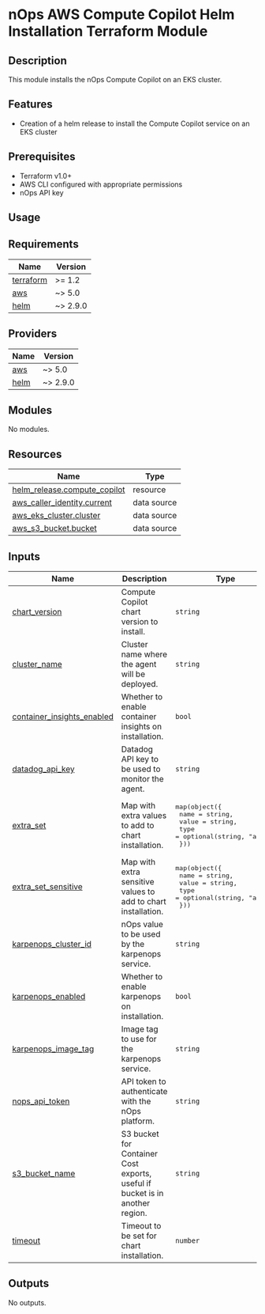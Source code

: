 # nOps AWS Compute Copilot Helm Installation Terraform Module

## Description
This module installs the nOps Compute Copilot on an EKS cluster.

## Features
- Creation of a helm release to install the Compute Copilot service on an EKS cluster

## Prerequisites

- Terraform v1.0+
- AWS CLI configured with appropriate permissions
- nOps API key

## Usage

<!-- BEGIN_TF_DOCS -->
## Requirements

| Name | Version |
|------|---------|
| <a name="requirement_terraform"></a> [terraform](#requirement\_terraform) | >= 1.2 |
| <a name="requirement_aws"></a> [aws](#requirement\_aws) | ~> 5.0 |
| <a name="requirement_helm"></a> [helm](#requirement\_helm) | ~> 2.9.0 |

## Providers

| Name | Version |
|------|---------|
| <a name="provider_aws"></a> [aws](#provider\_aws) | ~> 5.0 |
| <a name="provider_helm"></a> [helm](#provider\_helm) | ~> 2.9.0 |

## Modules

No modules.

## Resources

| Name | Type |
|------|------|
| [helm_release.compute_copilot](https://registry.terraform.io/providers/hashicorp/helm/latest/docs/resources/release) | resource |
| [aws_caller_identity.current](https://registry.terraform.io/providers/hashicorp/aws/latest/docs/data-sources/caller_identity) | data source |
| [aws_eks_cluster.cluster](https://registry.terraform.io/providers/hashicorp/aws/latest/docs/data-sources/eks_cluster) | data source |
| [aws_s3_bucket.bucket](https://registry.terraform.io/providers/hashicorp/aws/latest/docs/data-sources/s3_bucket) | data source |

## Inputs

| Name | Description | Type | Default | Required |
|------|-------------|------|---------|:--------:|
| <a name="input_chart_version"></a> [chart\_version](#input\_chart\_version) | Compute Copilot chart version to install. | `string` | `""` | no |
| <a name="input_cluster_name"></a> [cluster\_name](#input\_cluster\_name) | Cluster name where the agent will be deployed. | `string` | n/a | yes |
| <a name="input_container_insights_enabled"></a> [container\_insights\_enabled](#input\_container\_insights\_enabled) | Whether to enable container insights on installation. | `bool` | `true` | no |
| <a name="input_datadog_api_key"></a> [datadog\_api\_key](#input\_datadog\_api\_key) | Datadog API key to be used to monitor the agent. | `string` | n/a | yes |
| <a name="input_extra_set"></a> [extra\_set](#input\_extra\_set) | Map with extra values to add to chart installation. | <pre>map(object({<br/>    name  = string,<br/>    value = string,<br/>    type  = optional(string, "auto")<br/>  }))</pre> | `{}` | no |
| <a name="input_extra_set_sensitive"></a> [extra\_set\_sensitive](#input\_extra\_set\_sensitive) | Map with extra sensitive values to add to chart installation. | <pre>map(object({<br/>    name  = string,<br/>    value = string,<br/>    type  = optional(string, "auto")<br/>  }))</pre> | `{}` | no |
| <a name="input_karpenops_cluster_id"></a> [karpenops\_cluster\_id](#input\_karpenops\_cluster\_id) | nOps value to be used by the karpenops service. | `string` | n/a | yes |
| <a name="input_karpenops_enabled"></a> [karpenops\_enabled](#input\_karpenops\_enabled) | Whether to enable karpenops on installation. | `bool` | `true` | no |
| <a name="input_karpenops_image_tag"></a> [karpenops\_image\_tag](#input\_karpenops\_image\_tag) | Image tag to use for the karpenops service. | `string` | `"1.23.6"` | no |
| <a name="input_nops_api_token"></a> [nops\_api\_token](#input\_nops\_api\_token) | API token to authenticate with the nOps platform. | `string` | n/a | yes |
| <a name="input_s3_bucket_name"></a> [s3\_bucket\_name](#input\_s3\_bucket\_name) | S3 bucket for Container Cost exports, useful if bucket is in another region. | `string` | `""` | no |
| <a name="input_timeout"></a> [timeout](#input\_timeout) | Timeout to be set for chart installation. | `number` | `300` | no |

## Outputs

No outputs.
<!-- END_TF_DOCS -->

